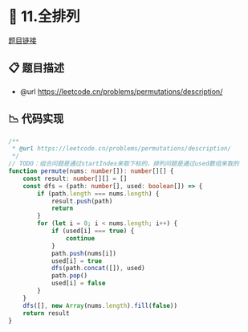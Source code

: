 # 🎨 11.全排列

[题目链接](https://leetcode.cn/problems/permutations/description/)

## 📋 题目描述
* @url https://leetcode.cn/problems/permutations/description/

## 📉 代码实现
```typescript
/**
 * @url https://leetcode.cn/problems/permutations/description/
 */
// TODO：组合问题是通过startIndex来取下标的，排列问题是通过used数组来取的
function permute(nums: number[]): number[][] {
    const result: number[][] = []
    const dfs = (path: number[], used: boolean[]) => {
        if (path.length === nums.length) {
            result.push(path)
            return
        }
        for (let i = 0; i < nums.length; i++) {
            if (used[i] === true) {
                continue
            }
            path.push(nums[i])
            used[i] = true
            dfs(path.concat([]), used)
            path.pop()
            used[i] = false
        }
    }
    dfs([], new Array(nums.length).fill(false))
    return result
}

```

